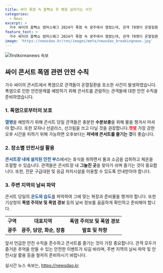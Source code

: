 ```yaml
---
title: 싸이 폭염 속 흠뻑쇼 후 병원 실려가는 사건
categories:
  - News
excerpt: >
  가수 싸이의 흠뻑쇼 썸머스웨그 2024가 폭염 속 광주에서 열렸는데, 관객 78명이 온열질환 증세를 호소해 현장 처치를 받았고 4명은 병원으로 옮겨졌다. 행사는 31.3도의 체감온도에서 진행됐으며, 폭염 주의보가 발령된 상황에서의 공연으로, 안전사고는 발생하지 않았다.
feature_text: >
  가수 싸이의 흠뻑쇼 썸머스웨그 2024가 폭염 속 광주에서 열렸는데, 관객 78명이 온열질환 증세를 호소해 현장 처치를 받았고 4명은 병원으로 옮겨졌다. 행사는 31.3도의 체감온도에서 진행됐으며, 폭염 주의보가 발령된 상황에서의 공연으로, 안전사고는 발생하지 않았다.
image: 'https://newsdao.kr/res/images/meta/newsdao_breakingnews.jpg'
---
```


<p><img src="https://newsdao.kr/res/images/meta/newsdao_breakingnews.jpg" alt="firstkoreanews 속보" /></p>

<h2 data-ke-size="size26">싸이 콘서트 폭염 관련 안전 수칙</h2>

<p data-ke-size="size16">가수 싸이의 콘서트에서 폭염으로 관객들이 온열질환을 호소한 사건이 발생하였습니다. 폭염으로 인한 안전문제를 예방하기 위해 콘서트를 관람하는 관객들에 대한 안전 수칙을 준비하였습니다.</p>

<h3>1. 폭염으로부터의 보호</h3>

<p data-ke-size="size16"><b><span style="color: #1a5490;">열병</span></b>을 예방하기 위해 콘서트 당일 관객들은 충분한 <b>수분보충</b>을 위해 물을 챙겨서 마셔야 합니다. 또한 모자나 선글라스, 선크림을 쓰고 다닐 것을 권장합니다.<b><span style="color: #ee2323;">햇볕</span></b> 가장 강한 오후 시간을 피하기 위해 가능하면 오후보다는 <b>저녁에 콘서트를 즐기는 것</b>이 좋습니다.</p>

<h3>2. 장소별 안전시설 활용</h3>

<p data-ke-size="size16"><b><span style="color: #1a5490;">콘서트장 내에 설치된 안전 부스</span></b>에서는 휴식을 취하면서 물과 소금을 섭취하고 체온을 조절할 수 있습니다. 관객들은 콘서트장 내 <b>그늘진 곳</b>을 찾아가 쉬며 즐기는 것이 중요합니다. 또한, 전문 구급대원 및 응급 처치시설을 이용할 수 있도록 안내받아야 합니다.</p>

<h3>3. 주변 지역의 날씨 파악</h3>

<p data-ke-size="size16">콘서트 당일의 <b><span style="color: #1a5490;">온도와 습도</span></b>를 파악하여 그에 맞는 복장과 준비물을 챙겨야 합니다. 또한 기상청의 <b>폭염 주의보 및 폭염 경보</b> 등의 날씨 정보를 꼼꼼하게 확인하고 준비해야 합니다.</p>

<table>
    <tbody>
        <tr>
            <td style="text-align: center; height: 17px;"><b>구역</b></td>
            <td style="text-align: center; height: 17px;"><b>대표지역</b></td>
            <td style="text-align: center; height: 17px;"><b>폭염 주의보 및 폭염 경보</b></td>
        </tr>
        <tr>
            <td style="text-align: center; height: 17px;"><b>광주</b></td>
            <td style="text-align: center; height: 17px;"><b>광주, 담양, 화순, 장흥</b></td>
            <td style="text-align: center; height: 17px;"><b>발효 및 하향</b></td>
        </tr>
    </tbody>
</table>

<p data-ke-size="size16">앞서 언급한 안전 수칙을 준수하고 콘서트를 즐기는 것이 가장 중요합니다. 관객 모두가 즐거운 추억을 만들 수 있는 안전한 이벤트가 되길 바라며, 주변 지역의 날씨 파악 및 안전시설 활용 등을 철저히 준비하시기 바랍니다.</p>
실시간 뉴스 속보는, <a href="https://newsdao.kr" rel="dofollow">https://newsdao.kr</a>



